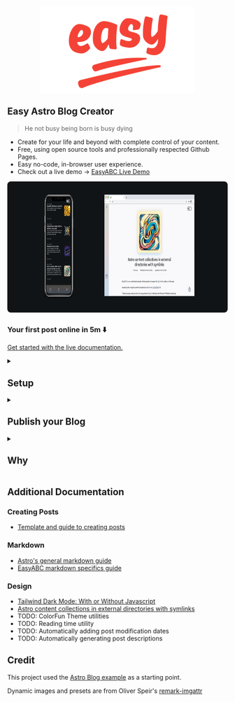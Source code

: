 <img src="public/easy-abc/easyHero.png" alt="Alt text" style="height: 200px; width: auto; display: flex; margin-right: auto; margin-left: auto; margin-bottom: 2em; border-radius: 0.5rem;">

<h2> Easy Astro Blog Creator </h2>

> He not busy being born is busy dying

- Create for your life and beyond with complete control of your content.
- Free, using open source tools and professionally respected Github Pages.
- Easy no-code, in-browser user experience.
- Check out a live demo -> [EasyABC Live Demo](https://shelbyjenkins.github.io/)

<img src="public/easy-abc/readme-browser-mockup-dark.png" alt="Alt text" style="height: 300px; width: auto; display: flex; margin-right: auto; margin-left: auto; margin-bottom: 2em; border-radius: 0.5rem;">

<h3>Your first post online in 5m ⬇️</h3>

[Get started with the live documentation.](https://shelbyjenkins.github.io/easy/)

<details closed>
<summary><h2>Setup</h2></summary>

<h4>Your Github Repo</h4>

- Create a Github account.
- Fork [the repository](https://github.com/easy-astro-blog-creator/easy-astro-blog-creator):

<img src="public/easy-abc/readme-fork-button.png" alt="Alt text" style="width:90%; height:auto; margin-right: auto; display: flex; margin-left: auto; margin-bottom: 2em; border-radius: 0.5rem;">

- Name your repository with the format: `GITHUB_USERNAME.github.io`.

  - For example mine is `shelbyjenkins.github.io`.

<img src="public/easy-abc/readme-fork-name.png" alt="Alt text" style="width:70%; height:auto; margin-right: auto; display: flex; margin-left: auto; margin-bottom: 2em; border-radius: 0.5rem;">

- Create a codespace from your forked repo.

<img src="public/easy-abc/readme-codespace.png" alt="Alt text" style="width:70%; height:auto; margin-right: auto; display: flex; margin-left: auto; margin-bottom: 2em; border-radius: 0.5rem;">

<h4>Preview the site</h4>

- It will take a 60-120s for the codespace to build for the first time.

- After the codespace has finished building, open a terminal, and start the local dev server with `npm run dev`.

<img src="public/easy-abc/readme-terminal.png" alt="Alt text" style="width:70%; height:auto; margin-right: auto; display: flex; margin-left: auto; margin-bottom: 2em; border-radius: 0.5rem;">

- Click on the link in the terminal. This will open a local version of the site in your browser. You can use this to preview your changes.

<img src="public/easy-abc/readme-terminal-link.png" alt="Alt text" style="width:70%; height:auto; margin-right: auto; display: flex; margin-left: auto; margin-bottom: 2em; border-radius: 0.5rem;">

</details>

<details closed>
  <summary><h2>Publish your Blog</h2></summary>

<h4>Adding your content</h4>

- Your content will live in the `public/personal-blog/blog` folder.
  - By adding a a file to this folder, it will automatically be added to the blog.
- Use the `public/personal-blog/blog/template` as a starter by copying and pasting it to duplicate it. Then rename the folder and `.md` file inside it to match.
- Your new blog post will now be in your browser!
  - The template has more instructions for creating new posts. You can find [a live version of it here](https://shelbyjenkins.github.io/blog/template/).

<h4>Working with markdown</h4>

- Markdown is straight forward and you defintely use it in some form already. For example: Slack and Discord both use flavors of markdown.

- You can write in your favorite text editor and convert to markdown with tools like xyz and zyx.
  - For general markdown instructions see Astro's [general markdown guide](https://shelbyjenkins.github.io/easy/blog/markdown-style-guide/) for some notes.
  - And also the [EasyABC markdown specifics guide](https://shelbyjenkins.github.io/easy/blog/easy-a-b-c-markdown-specifics/).

<h4>Personalization</h4>

- Every setting you need to change along with instructions for them will be in `public/easyAbcUserConfig.ts`

<h4>Deploy to Github Pages</h4>

- In your Github repository go to the settings and find the pages panel.

  - Set the Source dropdown to Github Actions.

<img src="public/easy-abc/readme-pages-config.png" alt="Alt text" style="width:70%; height:auto; margin-right: auto; display: flex; margin-left: auto; margin-bottom: 2em; border-radius: 0.5rem;">

- Create your first commit and Push it!

</details>

<details closed>
  <summary><h2>Why</h2></summary>

  <h4>No Paywalls and Walled Gardens.</h4>

- Blogging platforms like Medium put your posts behind a paywall. Others like Substack and Dev.to might someday do the same.
- Linkedin and other social media are in the business of controlling your content. It can make organic discovery of your content via SEO difficult or impossible.

  <h4>Github and Git is pretty great!</h4>

- Git gives you a higher level of version control (saving), remote editing, and redudancy.
- You maintain complete control of your work to share, edit, or export for other platforms.
- Github Pages are free (for now), but because it's built on Git you can export to another provider easily.

  <h4>It's more professional.</h4>

- A Github Page is considered _safe_ to click on as a common, well known, non-paywalled service.
- You can use your own domain name and your own styling to really create something unique.

  <h4>It's fun!</h4>

- If you are comfortable with not understanding _everything_, it's an enjoyable experience to create and learn.
- It's actually really easy (30m-60m).

</details>

## Additional Documentation

### Creating Posts

- [Template and guide to creating posts](https://shelbyjenkins.github.io/blog/template/https://shelbyjenkins.github.io/blog/template/)

### Markdown

- [Astro's general markdown guide](https://shelbyjenkins.github.io/easy/blog/markdown-style-guide/)
- [EasyABC markdown specifics guide](https://shelbyjenkins.github.io/easy/blog/easy-a-b-c-markdown-specifics/)

### Design

- [Tailwind Dark Mode: With or Without Javascript](https://shelbyjenkins.github.io/easy/blog/light-dark-modes/)
- [Astro content collections in external directories with symlinks](https://shelbyjenkins.github.io/easy/blog/non-src-astro-content-collections/)
- TODO: ColorFun Theme utilities
- TODO: Reading time utility
- TODO: Automatically adding post modification dates
- TODO: Automatically generating post descriptions

## Credit

This project used the [Astro Blog example](https://github.com/withastro/astro/tree/main/examples/blog) as a starting point.

Dynamic images and presets are from Oliver Speir's [remark-imgattr](https://github.com/OliverSpeir/remark-imgattr)
